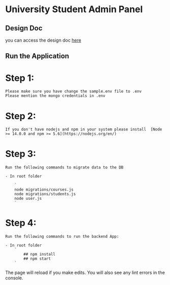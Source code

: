 # University Student Admin Panel


## Design Doc
you can access the design doc [here](./docs/Design.md)

## Run the Application

# Step 1:
    Please make sure you have change the sample.env file to .env
    Please mention the mongo credentials in .env

# Step 2: 
    If you don't have nodejs and npm in your system please install  [Node >= 14.0.0 and npm >= 5.6](https://nodejs.org/en/)

# Step 3:
    Run the following commands to migrate data to the DB
    
    - In root folder

        `
        node migrations/courses.js
        node migrations/students.js
        node user.js
        `
# Step 4:
    Run the following commands to run the backend App:

    - In root folder
        `
            ## npm install
            ## npm start
        `





The page will reload if you make edits.
You will also see any lint errors in the console.
